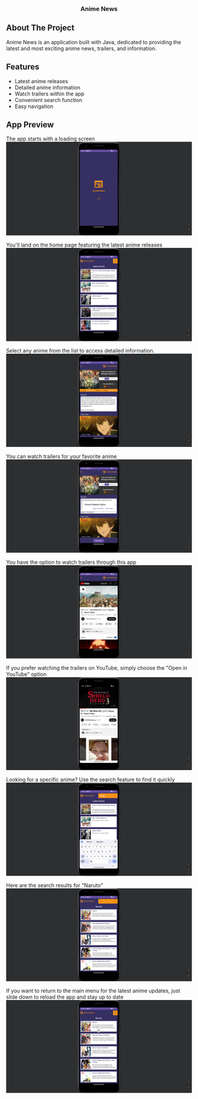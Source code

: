 <h3 align="center">Anime News</h3>

## About The Project
Anime News is an application built with Java, dedicated to providing the latest and most exciting anime news, trailers, and information.

## Features
- Latest anime releases
- Detailed anime information
- Watch trailers within the app
- Convenient search function
- Easy navigation

## App Preview

The app starts with a loading screen
![Loading Page](images/1.png)

You'll land on the home page featuring the latest anime releases
![Home Page](images/2.png)

Select any anime from the list to access detailed information.
![Detail Anime](images/3.png)

You can watch trailers for your favorite anime
![Watch Trailer](images/4.png)

You have the option to watch trailers through this app
![WebView Page](images/5.png)

If you prefer watching the trailers on YouTube, simply choose the "Open in YouTube" option
![YouTube App](images/6.png)

Looking for a specific anime? Use the search feature to find it quickly
![Search Option](images/7.png)

Here are the search results for "Naruto" 
![Searching Naruto](images/8.png)

If you want to return to the main menu for the latest anime updates, just slide down to reload the app and stay up to date
![Reload Option](images/9.png)
